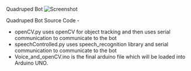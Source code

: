 Quadruped Bot
![Screenshot](pic.JPG)

Quadruped Bot Source Code -
* openCV.py uses openCV for object tracking and then uses serial communication to communicate to the bot
* speechControlled.py uses speech_recognition library and serial communication to communicate to the bot
* Voice_and_openCV.ino is the final arduino file which will be loaded into Arduino UNO.